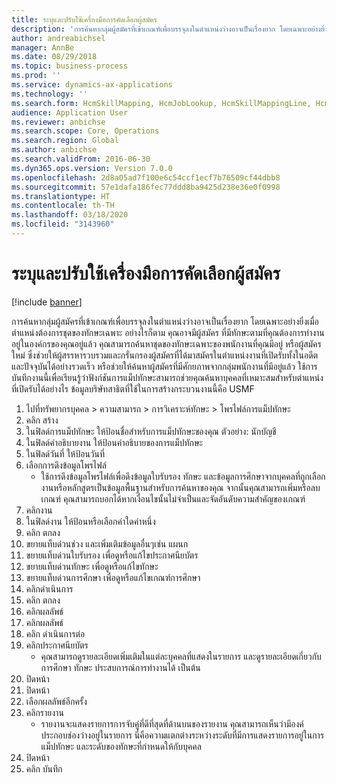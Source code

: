 ```yaml
---
title: ระบุและปรับใช้เครื่องมือการคัดเลือกผู้สมัคร
description: 'การค้นหากลุ่มผู้สมัครที่เข้าเกณฑ์เพื่อบรรจุลงในตำแหน่งว่างอาจเป็นเรื่องยาก โดยเฉพาะอย่างยิ่งเมื่อตำแหน่งต้องการชุดของทักษะเฉพาะ '
author: andreabichsel
manager: AnnBe
ms.date: 08/29/2018
ms.topic: business-process
ms.prod: ''
ms.service: dynamics-ax-applications
ms.technology: ''
ms.search.form: HcmSkillMapping, HcmJobLookup, HcmSkillMappingLine, HcmPersonCertificate, CCHTMLPrintPreview
audience: Application User
ms.reviewer: anbichse
ms.search.scope: Core, Operations
ms.search.region: Global
ms.author: anbichse
ms.search.validFrom: 2016-06-30
ms.dyn365.ops.version: Version 7.0.0
ms.openlocfilehash: 2d8a05ad7f100e6c54ccf1ecf7b76509cf44dbb8
ms.sourcegitcommit: 57e1dafa186fec77ddd8ba9425d238e36e0f0998
ms.translationtype: HT
ms.contentlocale: th-TH
ms.lasthandoff: 03/18/2020
ms.locfileid: "3143960"
---
```

# <a name="identify-and-deploy-candidate-selection-tools"></a>ระบุและปรับใช้เครื่องมือการคัดเลือกผู้สมัคร

[!include [banner](../../includes/banner.md)]

การค้นหากลุ่มผู้สมัครที่เข้าเกณฑ์เพื่อบรรจุลงในตำแหน่งว่างอาจเป็นเรื่องยาก โดยเฉพาะอย่างยิ่งเมื่อตำแหน่งต้องการชุดของทักษะเฉพาะ   อย่างไรก็ตาม คุณอาจมีผู้สมัคร ที่มีทักษะตามที่คุณต้องการทำงานอยู่ในองค์กรของคุณอยู่แล้ว  คุณสามารถค้นหาชุดของทักษะเฉพาะของพนักงานที่คุณมีอยู่ หรือผู้สมัครใหม่ ซึ่งช่วยให้ผู้สรรหารวบรวมและกรั่นกรองผู้สมัครที่ได้มาสมัครในตำแหน่งงานที่เปิดรับทั้งในอดีตและปัจจุบันได้อย่างรวดเร็ว หรือช่วยให้ค้นหาผู้สมัครที่มีศักยภาพจากกลุ่มพนักงานที่มีอยู่แล้ว  ใช้การบันทึกงานนี้เพื่อเรียนรู้ว่าฟังก์ชันการแม็ปทักษะสามารถช่วยคุณค้นหาบุคคลที่เหมาะสมสำหรับตำแหน่งที่เปิดรับได้อย่างไร  ข้อมูลบริษัทสาธิตที่ใช้ในการสร้างกระบวนงานนี้คือ USMF

1. ไปที่ทรัพยากรบุคคล > ความสามารถ > การวิเคราะห์ทักษะ > โพรไฟล์การแม็ปทักษะ
2. คลิก สร้าง
3. ในฟิลด์การแม็ปทักษะ ให้ป้อนชื่อสำหรับการแม็ปทักษะของคุณ   ตัวอย่าง: นักบัญชี
4. ในฟิลด์คำอธิบายงาน ให้ป้อนคำอธิบายของการแม็ปทักษะ
5. ในฟิลด์วันที่ ให้ป้อนวันที่
6. เลือกการดึงข้อมูลโพรไฟล์
    * ใช้การดึงข้อมูลโพรไฟล์เพื่อดึงข้อมูลใบรับรอง ทักษะ และข้อมูลการศึกษาจากบุคคลที่ถูกเลือก งานหรือหลักสูตรเป็นข้อมูลพื้นฐานสำหรับการค้นหาของคุณ จากนั้นคุณสามารถเพิ่มหรือลบเกณฑ์    คุณสามารถบอกได้หากเงื่อนไขนั้นไม่จำเป็นและจัดอันดับความสำคัญของเกณฑ์  
7. คลิกงาน
8. ในฟิลด์งาน ให้ป้อนหรือเลือกค่าใดค่าหนึ่ง
9. คลิก ตกลง
10. ขยายแท็บด่วนช่วง และเพิ่มเติมข้อมูลอื่นๆเช่น แผนก
11. ขยายแท็บด่วนใบรับรอง เพื่อดูหรือแก้ไขประกาศนียบัตร
12. ขยายแท็บด่วนทักษะ เพื่อดูหรือแก้ไขทักษะ
13. ขยายแท็บด่วนการศึกษา เพื่อดูหรือแก้ไขเกณฑ์การศึกษา
14. คลิกดำเนินการ
15. คลิก ตกลง
16. คลิกผลลัพธ์
17. คลิกผลลัพธ์
18. คลิก ดำเนินการต่อ
19. คลิกประกาศนียบัตร
    * คุณสามารถดูรายละเอียดเพิ่มเติมในแต่ละบุคคลที่แสดงในรายการ และดูรายละเอียดเกี่ยวกับการศึกษา ทักษะ ประสบการณ์การทำงานได้ เป็นต้น  
20. ปิดหน้า
21. ปิดหน้า
22. เลือกผลลัพธ์อีกครั้ง
23. คลิกรายงาน
    * รายงานจะแสดงรายการการจับคู่ที่ดีที่สุดที่ด้านบนของรายงาน   คุณสามารถเห็นว่ามีองค์ประกอบช่องว่างอยู่ในรายการ   นี่คือความแตกต่างระหว่างระดับที่มีการแสดงรายการอยู่ในการแม็ปทักษะ และระดับของทักษะที่กำหนดให้กับบุคคล  
24. ปิดหน้า
25. คลิก บันทึก

